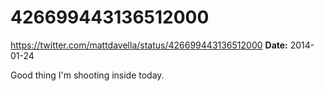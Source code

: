 # 426699443136512000
https://twitter.com/mattdavella/status/426699443136512000
**Date:** 2014-01-24

Good thing I'm shooting inside today.
